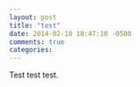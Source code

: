 ```yaml
---
layout: post
title: "test"
date: 2014-02-10 18:47:10 -0500
comments: true
categories: 
---
```


Test test test.
